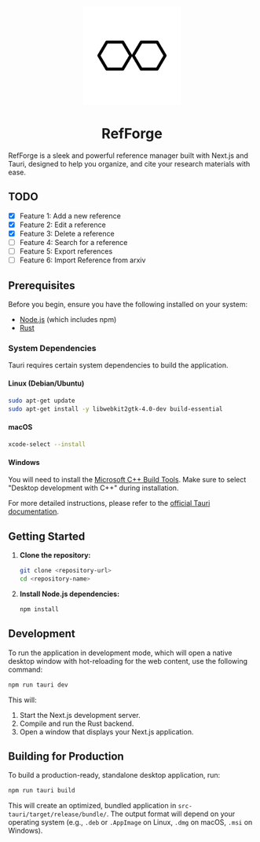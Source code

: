 <div align="center">
  <img src="docs/logo.svg" alt="RefForge Logo" width="200" height="200">
  <h1>RefForge</h1>
</div>

RefForge is a sleek and powerful reference manager built with Next.js and Tauri, designed to help you organize, and cite your research materials with ease.

## TODO

- [x] Feature 1: Add a new reference
- [x] Feature 2: Edit a reference
- [x] Feature 3: Delete a reference
- [ ] Feature 4: Search for a reference
- [ ] Feature 5: Export references
- [ ] Feature 6: Import Reference from arxiv 

## Prerequisites

Before you begin, ensure you have the following installed on your system:

-   [Node.js](https://nodejs.org/) (which includes npm)
-   [Rust](https://www.rust-lang.org/tools/install)

### System Dependencies

Tauri requires certain system dependencies to build the application.

#### Linux (Debian/Ubuntu)

```bash
sudo apt-get update
sudo apt-get install -y libwebkit2gtk-4.0-dev build-essential
```

#### macOS

```bash
xcode-select --install
```

#### Windows

You will need to install the [Microsoft C++ Build Tools](https://visualstudio.microsoft.com/visual-cpp-build-tools/). Make sure to select "Desktop development with C++" during installation.

For more detailed instructions, please refer to the [official Tauri documentation](https://tauri.app/v1/guides/getting-started/prerequisites/).

## Getting Started

1.  **Clone the repository:**
    ```bash
    git clone <repository-url>
    cd <repository-name>
    ```

2.  **Install Node.js dependencies:**
    ```bash
    npm install
    ```

## Development

To run the application in development mode, which will open a native desktop window with hot-reloading for the web content, use the following command:

```bash
npm run tauri dev
```

This will:
1.  Start the Next.js development server.
2.  Compile and run the Rust backend.
3.  Open a window that displays your Next.js application.

## Building for Production

To build a production-ready, standalone desktop application, run:

```bash
npm run tauri build
```

This will create an optimized, bundled application in `src-tauri/target/release/bundle/`. The output format will depend on your operating system (e.g., `.deb` or `.AppImage` on Linux, `.dmg` on macOS, `.msi` on Windows).
